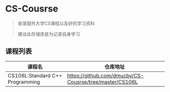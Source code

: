 # CS-Cousrse
> 收录国外大学CS课程以及好的学习资料
>
> 建设此存储库是为记录自身学习

## 课程列表

| 课程名                          | 仓库地址                                                |
| ------------------------------- | ------------------------------------------------------- |
| CS106L:Standard C++ Programming | https://github.com/dmucby/CS-Cousrse/tree/master/CS106L |

